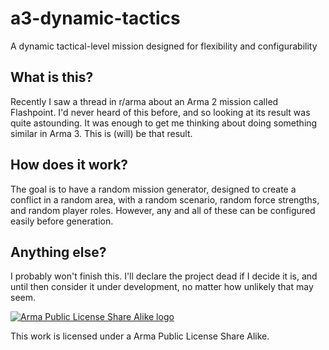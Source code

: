 # a3-dynamic-tactics
A dynamic tactical-level mission designed for flexibility and configurability

## What is this?
Recently I saw a thread in r/arma about an Arma 2 mission called Flashpoint. I'd never heard of this before, and so looking at its result was quite astounding. It was enough to get me thinking about doing something similar in Arma 3. This is (will) be that result.

## How does it work?
The goal is to have a random mission generator, designed to create a conflict in a random area, with a random scenario, random force strengths, and random player roles. However, any and all of these can be configured easily before generation.

## Anything else?
I probably won't finish this. I'll declare the project dead if I decide it is, and until then consider it under development, no matter how unlikely that may seem.

[![Arma Public License Share Alike logo](http://www.bistudio.com/license-icons/small/APL-SA.png)](https://www.bistudio.com/community/licenses/arma-public-license-share-alike)

This work is licensed under a Arma Public License Share Alike.
